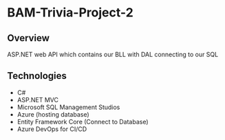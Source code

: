 # BAM-Trivia-Project-2

## Overview
ASP.NET web API which contains our BLL with DAL connecting to our SQL

## Technologies
- C#
- ASP.NET MVC
- Microsoft SQL Management Studios
- Azure (hosting database)
- Entity Framework Core (Connect to Database)
- Azure DevOps for CI/CD
